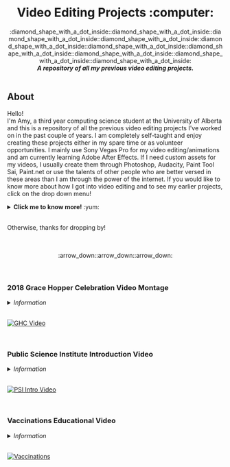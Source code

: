 <h1 align = "center"> Video Editing Projects :computer: </h1> 

<div align="center">
  :diamond_shape_with_a_dot_inside::diamond_shape_with_a_dot_inside::diamond_shape_with_a_dot_inside::diamond_shape_with_a_dot_inside::diamond_shape_with_a_dot_inside::diamond_shape_with_a_dot_inside::diamond_shape_with_a_dot_inside::diamond_shape_with_a_dot_inside::diamond_shape_with_a_dot_inside::diamond_shape_with_a_dot_inside:

</div>

<div align="center">
  <b> <i> A repository of all my previous video editing projects. </i> </b> 
</div>

<br />

## About

Hello! <br />
I'm Amy, a third year computing science student at the University of Alberta and this is a repository of all the previous video editing projects I've worked on in the past couple of years. I am completely self-taught and enjoy creating these projects either in my spare time or as volunteer opportunities. I mainly use Sony Vegas Pro for my video editing/animations and am currently learning Adobe After Effects. If I need custom assets for my videos, I usually create them through Photoshop, Audacity, Paint Tool Sai, Paint.net or use the talents of other people who are better versed in these areas than I am through the power of the internet. If you would like to know more about how I got into video editing and to see my earlier projects, click on the drop down menu! 

<details>
  <summary> <b>Click me to know more!</b> :yum: </summary>
<br />

I first got into video editing and animation back when I was around 12 years old. 

</details>

<br />

Otherwise, thanks for dropping by!

<br />
<br />

<div align = "center">
  :arrow_down::arrow_down::arrow_down:
</div> 

<br />
<br />

### 2018 Grace Hopper Celebration Video Montage

<details> 
  <summary> <i> Information </i> </summary>
  <br />
  
| Date Published | Affiliation | Program(s) Used | Hours Used |
| :---: | :---: | :---: | :---: |
| 4 Oct, 2018 | [Ada's Team](http://adasteam.ca "Ada's Team Website") | Vegas Pro 11 | 10 | 

<br />

This video was created as a recap of the events that occurred at the 2018 [Grace Hopper Celebration](https://ghc.anitab.org "GHC Homepage") conference in Houston, Texas. Ada's Team (a student group at the University of Alberta focused on promoting diversity) was able to fund 9 students to go to this conference and this video was used to showcase to the sponsors a little snippet of the event and what they were funding along with being a promotional video for students to attend next year. The video was accompanied by a presentation of the participants sharing their personal experineces on how attending the event impacted their lives. 

</details>

<br />

[![GHC Video](https://i.imgur.com/6DIHJrP.png)](https://www.youtube.com/watch?v=ciyMuBmTeGY "GHC Video")

<br /> 

### Public Science Institute Introduction Video 

<details> 
  <summary> <i> Information </i> </summary>
  <br />
  
| Date Published | Affiliation | Program(s) Used | Hours Used |
| :---: | :---: | :---: | :---: |
| 26 Oct, 2017 | [PSI](http://www.publicscienceinstitute.org) | Vegas Pro 11, Paint.net | 20 | 

<br />

This video was created as an introductory video for the Public Science Institute (NGO aimed at promoting science). The video outlines what the Public Science Institute (PSI) is along with what they do and serves the purpose of being the first line of contact between the public and the PSI group - the video is used during presentations to schools, events and can be seen on the homepage of their website.   

</details>

<br />

[![PSI Intro Video](https://i.imgur.com/0PbO9fQ.png)](https://www.youtube.com/watch?v=qgdc-EEoGFo "PSI Intro Video")

<br />

### Vaccinations Educational Video

<details> 
  <summary> <i> Information </i> </summary>
  <br />
  
| Date Published | Affiliation | Program(s) Used | Hours Used |
| :---: | :---: | :---: | :---: |
| 11 May, 2017 | [PSI](http://www.publicscienceinstitute.org) | After Effects 6, Vegas Pro 11, Photoshop, Paint.net | 150 | 

<br />

This video was created as an educational narrative about the science behind vaccinations geared towards a younger audience. The purpose of the video is to educate kids about how vaccinations work from a scientific point of view whilst also providing tips on how to overcome the fear of needles.    

</details>

<br />


[![Vaccinations](https://i.imgur.com/jRBOQlG.png)](https://www.youtube.com/watch?v=PfaldCIEQw0 "Vaccinations")



